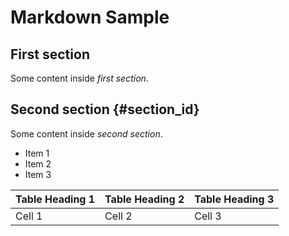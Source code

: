 # Markdown Sample

## First section
Some content inside *first section*.

## Second section {#section_id}
Some content inside *second section*.

- Item 1
- Item 2
- Item 3

| Table Heading 1 | Table Heading 2 | Table Heading 3 |
|---|---|---|
| Cell 1 | Cell 2 | Cell 3 |